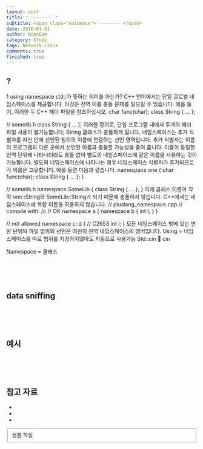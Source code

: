 ```yaml
---
layout: post
title: " -------- "
subtitle: <span class="evidence"> -------- </span>
date: 2018-01-01
author: NoonGam
category: Study
tags: Network Linux
comments: true
finished: true
---
```




##  ?

1 using namespace std::가 뜻하는 의미를 아는가?
C++ 언어에서는 단일 글로벌 네임스페이스를 제공합니다. 이것은 전역 이름 충돌 문제를 일으킬 수 있습니다. 예를 들어, 이러한 두 C++ 헤더 파일을 참조하십시오.
char func(char);
class String { ... };

// somelib.h
class String { ... };
이러한 정의로, 단일 프로그램 내에서 두개의 헤더 파일 사용이 불가능합니다; String 클래스가 충돌하게 됩니다.
네임스페이스는 추가 식별자를 자신 안에 선언된 임의의 이름에 연결하는 선언 영역입니다. 추가 식별자는
이름이 프로그램의 다른 곳에서 선언된 이름과 충돌할 가능성을 줄여 줍니다. 이름이 동일한 번역 단위에
나타나더라도 충돌 없이 별도의 네임스페이스에 같은 이름을 사용하는 것이 가능합니다. 별도의 네임스페이스에
나타나는 경우 네임스페이스 식별자가 추가되므로 각 이름은 고유합니다. 예를 들면 다음과 같습니다.
namespace one {
   char func(char);
   class String { ... };
}

// somelib.h
namespace SomeLib {
   class String { ... };
}
이제 클래스 이름이 각각 one::String와 SomeLib::String가 되기 때문에 충돌하지 않습니다.
C++에서는 네임스페이스에 복합 이름을 허용하지 않습니다.
// pluslang_namespace.cpp
// compile with: /c
// OK
namespace a {
   namespace b {
      int i;
   }
}

// not allowed
namespace c::d {   // C2653
   int i;
}
모든 네임스페이스 밖에 있는 변환 단위의 파일 범위의 선언은 여전히 전역 네임스페이스의 멤버입니다.
Using = 네임스페이스를 따로 범위를 지정하지않아도 자동으로 사용가능
Std::cin  cin

Namespace = 클래스







<br><br><br>

## data sniffing





<br><br><br>

## 예시







<br><br><br>

## 참고 자료
*
*
*
<fieldset id="gpg-fieldset">
 샘플 파일
</fieldset>
